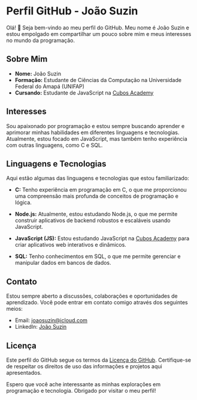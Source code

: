 # Perfil GitHub - João Suzin

Olá! 👋 Seja bem-vindo ao meu perfil do GitHub. Meu nome é João Suzin e estou empolgado em compartilhar um pouco sobre mim e meus interesses no mundo da programação.

## Sobre Mim

- **Nome:** João Suzin
- **Formação:** Estudante de Ciências da Computação na Universidade Federal do Amapá (UNIFAP)
- **Cursando:** Estudante de JavaScript na [Cubos Academy](https://cubos.academy/)

## Interesses

Sou apaixonado por programação e estou sempre buscando aprender e aprimorar minhas habilidades em diferentes linguagens e tecnologias. Atualmente, estou focado em JavaScript, mas também tenho experiência com outras linguagens, como C e SQL.

## Linguagens e Tecnologias

Aqui estão algumas das linguagens e tecnologias que estou familiarizado:

- **C:** Tenho experiência em programação em C, o que me proporcionou uma compreensão mais profunda de conceitos de programação e lógica.

- **Node.js:** Atualmente, estou estudando Node.js, o que me permite construir aplicativos de backend robustos e escaláveis usando JavaScript.

- **JavaScript (JS):** Estou estudando JavaScript na [Cubos Academy](https://cubos.academy/) para criar aplicativos web interativos e dinâmicos.

- **SQL:** Tenho conhecimentos em SQL, o que me permite gerenciar e manipular dados em bancos de dados.



## Contato

Estou sempre aberto a discussões, colaborações e oportunidades de aprendizado. Você pode entrar em contato comigo através dos seguintes meios:

- Email: joaosuzin@icloud.com
- LinkedIn: [João Suzin](https://www.linkedin.com/in/joaosuzin/)


## Licença

Este perfil do GitHub segue os termos da [Licença do GitHub](LICENSE). Certifique-se de respeitar os direitos de uso das informações e projetos aqui apresentados.

Espero que você ache interessante as minhas explorações em programação e tecnologia. Obrigado por visitar o meu perfil!



